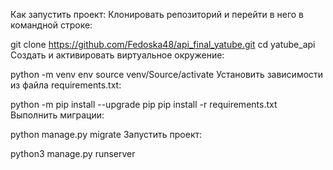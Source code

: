 Как запустить проект:
Клонировать репозиторий и перейти в него в командной строке:

git clone https://github.com/Fedoska48/api_final_yatube.git
cd yatube_api
Cоздать и активировать виртуальное окружение:

python -m venv env
source venv/Source/activate
Установить зависимости из файла requirements.txt:

python -m pip install --upgrade pip
pip install -r requirements.txt
Выполнить миграции:

python manage.py migrate
Запустить проект:

python3 manage.py runserver